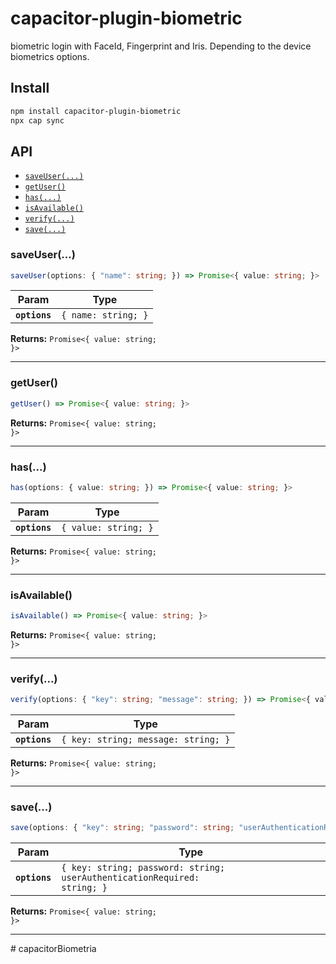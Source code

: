 # capacitor-plugin-biometric

biometric login with FaceId, Fingerprint and Iris. Depending to the device biometrics options.

## Install

```bash
npm install capacitor-plugin-biometric
npx cap sync
```

## API

<docgen-index>

* [`saveUser(...)`](#saveuser)
* [`getUser()`](#getuser)
* [`has(...)`](#has)
* [`isAvailable()`](#isavailable)
* [`verify(...)`](#verify)
* [`save(...)`](#save)

</docgen-index>

<docgen-api>
<!--Update the source file JSDoc comments and rerun docgen to update the docs below-->

### saveUser(...)

```typescript
saveUser(options: { "name": string; }) => Promise<{ value: string; }>
```

| Param         | Type                           |
| ------------- | ------------------------------ |
| **`options`** | <code>{ name: string; }</code> |

**Returns:** <code>Promise&lt;{ value: string; }&gt;</code>

--------------------


### getUser()

```typescript
getUser() => Promise<{ value: string; }>
```

**Returns:** <code>Promise&lt;{ value: string; }&gt;</code>

--------------------


### has(...)

```typescript
has(options: { value: string; }) => Promise<{ value: string; }>
```

| Param         | Type                            |
| ------------- | ------------------------------- |
| **`options`** | <code>{ value: string; }</code> |

**Returns:** <code>Promise&lt;{ value: string; }&gt;</code>

--------------------


### isAvailable()

```typescript
isAvailable() => Promise<{ value: string; }>
```

**Returns:** <code>Promise&lt;{ value: string; }&gt;</code>

--------------------


### verify(...)

```typescript
verify(options: { "key": string; "message": string; }) => Promise<{ value: string; }>
```

| Param         | Type                                           |
| ------------- | ---------------------------------------------- |
| **`options`** | <code>{ key: string; message: string; }</code> |

**Returns:** <code>Promise&lt;{ value: string; }&gt;</code>

--------------------


### save(...)

```typescript
save(options: { "key": string; "password": string; "userAuthenticationRequired": string; }) => Promise<{ value: string; }>
```

| Param         | Type                                                                                |
| ------------- | ----------------------------------------------------------------------------------- |
| **`options`** | <code>{ key: string; password: string; userAuthenticationRequired: string; }</code> |

**Returns:** <code>Promise&lt;{ value: string; }&gt;</code>

--------------------

</docgen-api>
# capacitorBiometria
